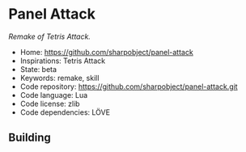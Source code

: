 # Panel Attack

_Remake of Tetris Attack._

- Home: https://github.com/sharpobject/panel-attack
- Inspirations: Tetris Attack
- State: beta
- Keywords: remake, skill
- Code repository: https://github.com/sharpobject/panel-attack.git
- Code language: Lua
- Code license: zlib
- Code dependencies: LÖVE


## Building
